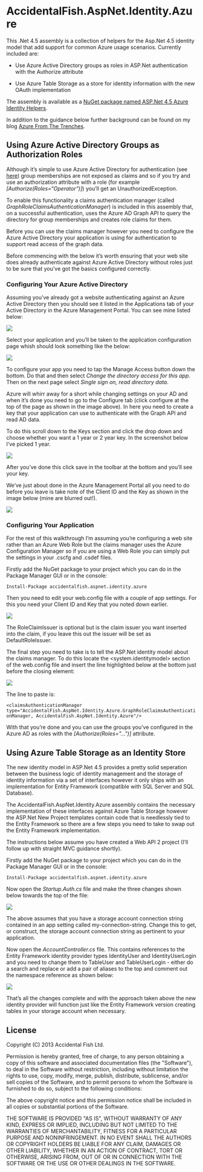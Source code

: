 AccidentalFish.AspNet.Identity.Azure
====================================

This .Net 4.5 assembly is a collection of helpers for the Asp.Net 4.5 identity
model that add support for common Azure usage scenarios. Currently included are:

-   Use Azure Active Directory groups as roles in ASP.Net authentication with
    the Authorize attribute

-   Use Azure Table Storage as a store for identity information with the new
    OAuth implementation

The assembly is available as a [NuGet package named ASP.Net 4.5 Azure Identity
Helpers][1].

[1]: <https://www.nuget.org/packages/accidentalfish.aspnet.identity.azure/>

In addition to the guidance below further background can be found on my blog
[Azure From The Trenches][2].

[2]: <http://www.azurefromthetrenches.com>

Using Azure Active Directory Groups as Authorization Roles
----------------------------------------------------------

Although it’s simple to use Azure Active Directory for authentication (see
[here][3]) group memberships are not exposed as claims and so if you try and use
an authorization attribute with a role (for example
*[Authorize(Roles=“Operator”)]*) you’ll get an UnauthorizedException.

[3]: <http://www.asp.net/visual-studio/overview/2013/creating-web-projects-in-visual-studio#orgauthoptions>

To enable this functionality a claims authentication manager (called
*GraphRoleClaimsAuthenticationManager*) is included in this assembly that, on a
successful authentication, uses the Azure AD Graph API to query the directory
for group memberships and creates role claims for them.

Before you can use the claims manager however you need to configure the Azure
Active Directory your application is using for authentication to support read
access of the graph data.

Before commencing with the below it’s worth ensuring that your web site does
already authenticate against Azure Active Directory without roles just to be
sure that you’ve got the basics configured correctly.

### Configuring Your Azure Active Directory

Assuming you’ve already got a website authenticating against an Azure Active
Directory then you should see it listed in the Applications tab of your Active
Directory in the Azure Management Portal. You can see mine listed below:

![](<http://accidentalfish.blob.core.windows.net/publicimages/adstep1.png>)

Select your application and you’ll be taken to the application configuration
page whish should look something like the below:

![](<http://accidentalfish.blob.core.windows.net/publicimages/adstep2.png>)

To configure your app you need to tap the Manage Access button down the bottom.
Do that and then select *Change the directory access for this app*. Then on the
next page select *Single sign on, read directory data*.

Azure will whirr away for a short while changing settings on your AD and when
it’s done you need to go to the Configure tab (click configure at the top of the
page as shown in the image above). In here you need to create a key that your
application can use to authenticate with the Graph API and read AD data.

To do this scroll down to the Keys section and click the drop down and choose
whether you want a 1 year or 2 year key. In the screenshot below I’ve picked 1
year.

![](<http://accidentalfish.blob.core.windows.net/publicimages/adstep3.png>)

After you’ve done this click save in the toolbar at the bottom and you’ll see
your key.

We’ve just about done in the Azure Management Portal all you need to do before
you leave is take note of the Client ID and the Key as shown in the image below
(mine are blurred out!).

![](<http://accidentalfish.blob.core.windows.net/publicimages/adstep4.png>)

### Configuring Your Application

For the rest of this walkthrough I’m assuming you’re configuring a web site
rather than an Azure Web Role but the claims manager uses the Azure
Configuration Manager so if you are using  a Web Role you can simply put the
settings in your .cscfg and .csdef files.

Firstly add the NuGet package to your project which you can do in the Package
Manager GUI or in the console:

`Install-Package accidentalfish.aspnet.identity.azure`

Then you need to edit your web.config file with a couple of app settings. For
this you need your Client ID and Key that you noted down earlier.

![](<http://accidentalfish.blob.core.windows.net/publicimages/adstep5.png>)

The RoleClaimIssuer is optional but is the claim issuer you want inserted into
the claim, if you leave this out the issuer will be set as DefaultRoleIssuer.

The final step you need to take is to tell the ASP.Net identity model about the
claims manager. To do this locate the <system.identitymodel> section of the
web.config file and insert the line highlighted below at the bottom just before
the closing </identityConfiguration> element:

![](<http://accidentalfish.blob.core.windows.net/publicimages/adstep6.png>)

The line to paste is:

`<claimsAuthenticationManager
type="AccidentalFish.AspNet.Identity.Azure.GraphRoleClaimsAuthenticationManager,
AccidentalFish.AspNet.Identity.Azure"/>`

With that you’re done and you can use the groups you’ve configured in the Azure
AD as roles with the *[Authorize(Roles="...")]* attribute.



Using Azure Table Storage as an Identity Store
----------------------------------------------

The new identity model in ASP.Net 4.5 provides a pretty solid seperation between
the business logic of identity management and the storage of identity
information via a set of interfaces however it only ships with an implementation
for Entity Framework (compatible with SQL Server and SQL Database).

The AccidentalFish.AspNet.Identity.Azure assembly contains the necessary
implementation of these interfaces against Azure Table Storage however the
ASP.Net New Project templates contain code that is needlessly tied to the Entity
Framework so there are a few steps you need to take to swap out the Entity
Framework implementation.

The instructions below assume you have created a Web API 2 project (I’ll follow
up with straight MVC guidance shortly).

Firstly add the NuGet package to your project which you can do in the Package
Manager GUI or in the console:

`Install-Package accidentalfish.aspnet.identity.azure`

Now open the *Startup.Auth.cs* file and make the three changes shown below
towards the top of the file:

![](<http://accidentalfish.blob.core.windows.net/publicimages/tableauth1.png>)

The above assumes that you have a storage account connection string contained in
an app setting called my-connection-string. Change this to get, or construct,
the storage account connection string as pertinent to your application.

Now open the *AccountController.cs* file. This contains references to the Entity
Framework identity provider types IdentityUser and IdentityUserLogin and you
need to change them to TableUser and TableUserLogin - either do a search and
replace or add a pair of aliases to the top and comment out the namespace
reference as shown below:

![](<http://accidentalfish.blob.core.windows.net/publicimages/tableauth2.png>)

That’s all the changes complete and with the approach taken above the new
identity provider will function just like the Entity Framework version creating
tables in your storage account when necessary.



License
-------

Copyright (C) 2013 Accidental Fish Ltd.

Permission is hereby granted, free of charge, to any person obtaining a copy of
this software and associated documentation files (the "Software"), to deal in
the Software without restriction, including without limitation the rights to
use, copy, modify, merge, publish, distribute, sublicense, and/or sell copies of
the Software, and to permit persons to whom the Software is furnished to do so,
subject to the following conditions:

The above copyright notice and this permission notice shall be included in all
copies or substantial portions of the Software.

THE SOFTWARE IS PROVIDED "AS IS", WITHOUT WARRANTY OF ANY KIND, EXPRESS OR
IMPLIED, INCLUDING BUT NOT LIMITED TO THE WARRANTIES OF MERCHANTABILITY, FITNESS
FOR A PARTICULAR PURPOSE AND NONINFRINGEMENT. IN NO EVENT SHALL THE AUTHORS OR
COPYRIGHT HOLDERS BE LIABLE FOR ANY CLAIM, DAMAGES OR OTHER LIABILITY, WHETHER
IN AN ACTION OF CONTRACT, TORT OR OTHERWISE, ARISING FROM, OUT OF OR IN
CONNECTION WITH THE SOFTWARE OR THE USE OR OTHER DEALINGS IN THE SOFTWARE.
